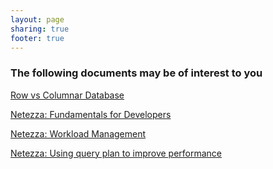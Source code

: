 ```yaml
---
layout: page
sharing: true
footer: true
---
```


<h3> The following documents may be of interest to you </h3>

[Row vs Columnar Database](http://www.slideshare.net/bijugs/row-or-columnar-based-database)

[Netezza: Fundamentals for Developers](http://www.slideshare.net/bijugs/netezza-fundamentals-for-developers)

[Netezza: Workload Management](http://www.slideshare.net/bijugs/netezza-workload-management)

[Netezza: Using query plan to improve performance](http://www.slideshare.net/bijugs/using-netezzaqueryplan)
